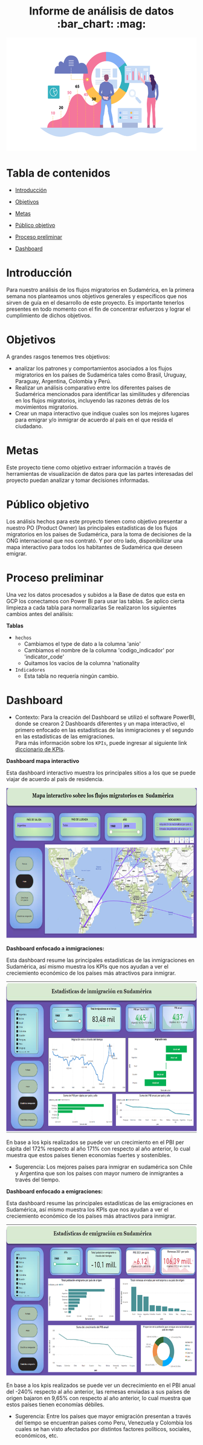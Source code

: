 <h1 align="center"> Informe de análisis de datos :bar_chart: 	:mag: </h1>

<p align="center">
   <img width="700" height="300" src="Imagenes/portada.png">
   </p>


# Tabla de contenidos
* [Introducción](#Introducción)

* [Objetivos](#Objetivos)

* [Metas](#Metas)

* [Público objetivo](#Público-objetivo)

* [Proceso preliminar](#Proceso-preliminar)

* [Dashboard](#Dashboard)



# Introducción
Para nuestro análisis de los flujos migratorios en Sudamérica, en la primera semana nos planteamos unos objetivos generales y específicos que nos sirven de guía en el desarrollo de este proyecto. Es importante tenerlos presentes en todo momento con el fin de concentrar esfuerzos y lograr el cumplimiento de dichos objetivos.

# Objetivos

A grandes rasgos tenemos tres objetivos:

* analizar los patrones y comportamientos asociados a los flujos migratorios en los países de Sudamérica tales como Brasil, Uruguay, Paraguay, Argentina, Colombia y Perú.
* Realizar un análisis comparativo entre los diferentes países de Sudamérica mencionados para identificar las similitudes y diferencias en los flujos migratorios, incluyendo las razones detrás de los movimientos migratorios.
* Crear un mapa interactivo que  indique cuales son los mejores lugares para emigrar y/o inmigrar de acuerdo al país en el que resida el ciudadano.

# Metas
Este proyecto tiene como objetivo extraer información a través de herramientas de visualización de datos para que las partes interesadas del proyecto puedan analizar y tomar decisiones informadas.


# Público objetivo

Los análisis hechos para este proyecto tienen como objetivo presentar a nuestro PO (Product Owner) las principales estadísticas de los flujos migratorios en los países de Sudamérica, para la toma de decisiones de la ONG internacional que nos contrató. Y por otro lado, disponibilizar una mapa interactivo para todos los habitantes de Sudamérica que deseen emigrar.
# Proceso preliminar

Una vez los datos procesados y subidos a la Base de datos que esta en GCP los conectamos con Power Bi para usar las tablas. Se aplico cierta limpieza a cada tabla para normalizarlas Se realizaron los siguientes cambios antes del análisis:

**Tablas**

* `hechos` 
    + Cambiamos el type de dato a la columna 'anio'
    + Cambiamos el nombre de la columna 'codigo_indicador' por 'indicator_code'
    + Quitamos los vacíos de la columna 'nationality
* `Indicadores`
    + Esta tabla no requería ningún cambio.

# Dashboard

* Contexto:
Para la creación del Dashboard se utilizó el software PowerBI, donde se crearon 2 Dashboards diferentes y un mapa interactivo, el primero enfocado en las estadísticas de las inmigraciones y el segundo en las estadísticas de las emigraciones.\
Para más información sobre los `KPIs`, puede ingresar al siguiente link [diccionario de KPIs](https://github.com/matiasgarroa/Grupo10-Proyecto-Final-Migraciones/blob/main/Semana%203/diccionario%20KPIs.md).

**Dashboard mapa interactivo**

Esta dashboard interactivo muestra los principales sitios a los que se puede viajar de acuerdo al país de residencia.
<p align="center">
   <img width="800" height="400" src="Imagenes/dashboard flow map.png">
   </p>

**Dashboard enfocado a inmigraciones:**

Esta dashboard resume las principales estadísticas de las inmigraciones en Sudamérica, así mismo muestra los KPIs que nos ayudan a ver el creciemiento económico de los países más atractivos para inmigrar.
<p align="center">
   <img width="800" height="400" src="Imagenes/dashboard inmigracion.png">
   </p>
En base a los kpis realizados se puede ver un crecimiento en el PBI per cápita del 172% respecto al año 171% con respecto al año anterior, lo cual muestra que estos países tienen economías fuertes y sostenibles.

+ Sugerencia: Los mejores países para inmigrar en sudamérica son Chile y Argentina que son los países con mayor numero de inmigrantes a través del tiempo.

**Dashboard enfocado a emigraciones:**

Esta dashboard resume las principales estadísticas de las emigraciones en Sudamérica, así mismo muestra los KPIs que nos ayudan a ver el creciemiento económico de los países más atractivos para inmigrar.
<p align="center">
   <img width="800" height="400" src="Imagenes/dashboard emigracion.png">
   </p>
En base a los kpis realizados se puede ver un decrecimiento en el PBI anual del -240% respecto al año anterior, las remesas enviadas a sus países de origen bajaron en 9,65% con respecto al año anterior, lo cual muestra que estos países tienen economías débiles.

+ Sugerencia: Entre los países que mayor emigración presentan a través del tiempo se encuentran países como Peru, Venezuela y Colombia los cuales se han visto afectados por distintos factores políticos, sociales, económicos, etc.
